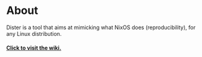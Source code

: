 # About
Dister is a tool that aims at mimicking what NixOS does (reproducibility), for any Linux distribution.

#### [Click to visit the wiki.](https://gitlab.com/Oglo12/dister/-/wikis/home)
